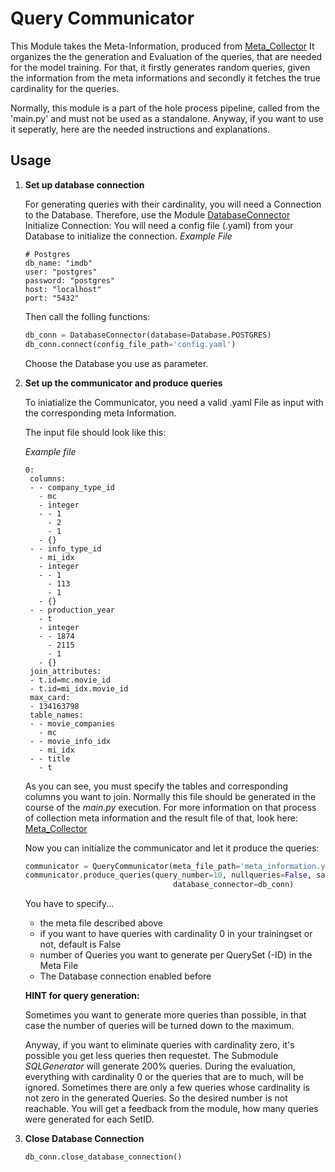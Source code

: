 # Query Communicator
This Module takes the Meta-Information, produced from [Meta_Collector](https://gitlab.hrz.tu-chemnitz.de/ddsg/ml4sys/local-cardinality-estimation/-/tree/master/meta_collector)
It organizes the the generation and Evaluation of the queries, that are needed for the model training.
For that, it firstly generates random queries, given the information from the meta informations and secondly it fetches the true cardinality for the queries.

Normally, this module is a part of the hole process pipeline, called from the 'main.py' and must not be used as a standalone.
Anyway, if you want to use it seperatly, here are the needed instructions and explanations.

## Usage
1. **Set up database connection**

	For generating queries with their cardinality, you will need a Connection to the Database. Therefore, use the Module [DatabaseConnector](https://gitlab.hrz.tu-chemnitz.de/ddsg/ml4sys/local-cardinality-estimation/-/tree/master/database_connector)
	Initialize Connection:
	You will need a config file (.yaml) from your Database to initialize the connection.
	*Example File*
	```
	# Postgres
	db_name: "imdb"
	user: "postgres"
	password: "postgres"
	host: "localhost"
	port: "5432"
	```
    Then call the folling functions:
    ```python
    db_conn = DatabaseConnector(database=Database.POSTGRES)
    db_conn.connect(config_file_path='config.yaml')
    ```
    Choose the Database you use as parameter.

2. **Set up the communicator and produce queries**

	To iniatialize the Communicator, you need a valid .yaml File as input 
	with the corresponding meta Information.

	The input file should look like this:
	
	*Example file*
     ```
    0:
      columns:
      - - company_type_id
        - mc
        - integer
        - - 1
          - 2
          - 1
        - {}
      - - info_type_id
        - mi_idx
        - integer
        - - 1
          - 113
          - 1
        - {}
      - - production_year
        - t
        - integer
        - - 1874
          - 2115
          - 1
        - {}
      join_attributes:
      - t.id=mc.movie_id
      - t.id=mi_idx.movie_id
      max_card:
      - 134163798
      table_names:
      - - movie_companies
        - mc
      - - movie_info_idx
        - mi_idx
      - - title
        - t
    ```
    As you can see, you must specify the tables and corresponding columns you want to join. Normally this file should be generated in the course of the *main.py* execution. For more information on that process of collection meta information and the result file of that, look here: [Meta_Collector](https://gitlab.hrz.tu-chemnitz.de/ddsg/ml4sys/local-cardinality-estimation/-/tree/master/meta_collector)
    
    Now you can initialize the communicator and let it produce the queries:

    ```python
    communicator = QueryCommunicator(meta_file_path='meta_information.yaml')
    communicator.produce_queries(query_number=10, nullqueries=False, save_file_path='results/queries.csv',
                                     database_connector=db_conn)
    ```
    You have to specify...
    * the meta file described above
     * if you want to have queries with cardinality 0 in your trainingset or not, default is False
    * number of Queries you want to generate per QuerySet (-ID) in the Meta File
    * The Database connection enabled before

    **HINT for query generation:**
    
    Sometimes you want to generate more queries than possible, in that case the number of queries will be turned down to the maximum.
    
    Anyway, if you want to eliminate queries with cardinality zero, it's possible you get less queries then requestet. 
    The Submodule *SQLGenerator* will generate 200% queries. During the evaluation, everything with cardinality 0 or the queries that are to much, will be ignored. Sometimes there are only a few queries whose cardinality is not zero in the generated Queries. So the desired number is not reachable. You will get a feedback from the module, how many queries were generated for each SetID.

3. **Close Database Connection**
    ```python
    db_conn.close_database_connection()
    ```


